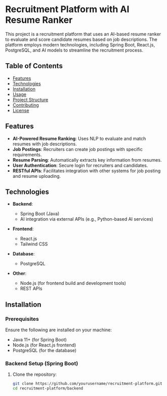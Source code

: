 # Recruitment Platform with AI Resume Ranker

This project is a recruitment platform that uses an AI-based resume ranker to evaluate and score candidate resumes based on job descriptions. The platform employs modern technologies, including Spring Boot, React.js, PostgreSQL, and AI models to streamline the recruitment process.

## Table of Contents

- [Features](#features)
- [Technologies](#technologies)
- [Installation](#installation)
- [Usage](#usage)
- [Project Structure](#project-structure)
- [Contributing](#contributing)
- [License](#license)

## Features

- **AI-Powered Resume Ranking**: Uses NLP to evaluate and match resumes with job descriptions.
- **Job Postings**: Recruiters can create job postings with specific requirements.
- **Resume Parsing**: Automatically extracts key information from resumes.
- **User Authentication**: Secure login for recruiters and candidates.
- **RESTful APIs**: Facilitates integration with other systems for job posting and resume uploading.

## Technologies

- **Backend**: 
  - Spring Boot (Java)
  - AI integration via external APIs (e.g., Python-based AI services)
  
- **Frontend**:
  - React.js
  - Tailwind CSS

- **Database**:
  - PostgreSQL

- **Other**:
  - Node.js (for frontend build and development tools)
  - REST APIs

## Installation

### Prerequisites

Ensure the following are installed on your machine:

- Java 11+ (for Spring Boot)
- Node.js (for React.js frontend)
- PostgreSQL (for the database)

### Backend Setup (Spring Boot)

1. Clone the repository:

   ```bash
   git clone https://github.com/yourusername/recruitment-platform.git
   cd recruitment-platform/backend
 
